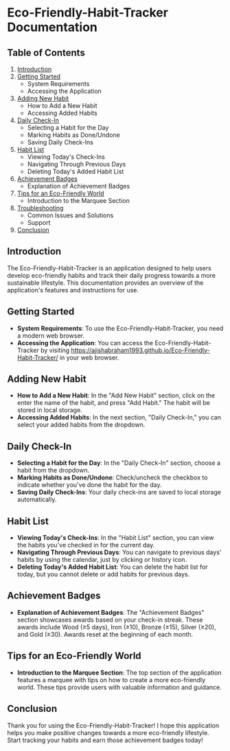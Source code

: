 # Eco-Friendly-Habit-Tracker Documentation

## Table of Contents

1. [Introduction](#introduction)
2. [Getting Started](#getting-started)
   - System Requirements
   - Accessing the Application
3. [Adding New Habit](#adding-new-habit)
   - How to Add a New Habit
   - Accessing Added Habits
4. [Daily Check-In](#daily-check-in)
   - Selecting a Habit for the Day
   - Marking Habits as Done/Undone
   - Saving Daily Check-Ins
5. [Habit List](#habit-list)
   - Viewing Today's Check-Ins
   - Navigating Through Previous Days
   - Deleting Today's Added Habit List
6. [Achievement Badges](#achievement-badges)
   - Explanation of Achievement Badges
7. [Tips for an Eco-Friendly World](#tips-for-an-eco-friendly-world)
   - Introduction to the Marquee Section
8. [Troubleshooting](#troubleshooting)
   - Common Issues and Solutions
   - Support
9. [Conclusion](#conclusion)

## Introduction
The Eco-Friendly-Habit-Tracker is an application designed to help users develop eco-friendly habits and track their daily progress towards a more sustainable lifestyle. This documentation provides an overview of the application's features and instructions for use.

## Getting Started
- **System Requirements**: To use the Eco-Friendly-Habit-Tracker, you need a modern web browser.
- **Accessing the Application**: You can access the Eco-Friendly-Habit-Tracker by visiting https://ajishabraham1993.github.io/Eco-Friendly-Habit-Tracker/ in your web browser.

## Adding New Habit
- **How to Add a New Habit**: In the "Add New Habit" section, click on the enter the name of the habit, and press "Add Habit." The habit will be stored in local storage.
- **Accessing Added Habits**: In the next section, "Daily Check-In," you can select your added habits from the dropdown.

## Daily Check-In
- **Selecting a Habit for the Day**: In the "Daily Check-In" section, choose a habit from the dropdown.
- **Marking Habits as Done/Undone**: Check/uncheck the checkbox to indicate whether you've done the habit for the day.
- **Saving Daily Check-Ins**: Your daily check-ins are saved to local storage automatically.

## Habit List
- **Viewing Today's Check-Ins**: In the "Habit List" section, you can view the habits you've checked in for the current day.
- **Navigating Through Previous Days**: You can navigate to previous days' habits by using the calendar, just by clicking or history icon.
- **Deleting Today's Added Habit List**: You can delete the habit list for today, but you cannot delete or add habits for previous days.

## Achievement Badges
- **Explanation of Achievement Badges**: The "Achievement Badges" section showcases awards based on your check-in streak. These awards include Wood (≥5 days), Iron (≥10), Bronze (≥15), Silver (≥20), and Gold (≥30). Awards reset at the beginning of each month.

## Tips for an Eco-Friendly World
- **Introduction to the Marquee Section**: The top section of the application features a marquee with tips on how to create a more eco-friendly world. These tips provide users with valuable information and guidance.

## Conclusion
Thank you for using the Eco-Friendly-Habit-Tracker! I hope this application helps you make positive changes towards a more eco-friendly lifestyle. Start tracking your habits and earn those achievement badges today!
